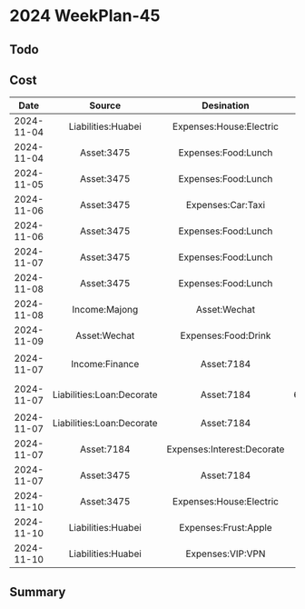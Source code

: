 # 2024 WeekPlan-45

## Todo

## Cost

|    Date    |          Source           |         Desination         |  Decimal | Remark     |
| :--------: | :-----------------------: | :------------------------: | -------: | ---------- |
| 2024-11-04 |    Liabilities:Huabei     |  Expenses:House:Electric   |     5.00 | 实付20     |
| 2024-11-04 |        Asset:3475         |    Expenses:Food:Lunch     |    12.00 |            |
| 2024-11-05 |        Asset:3475         |    Expenses:Food:Lunch     |    12.00 |            |
| 2024-11-06 |        Asset:3475         |     Expenses:Car:Taxi      |    46.81 |            |
| 2024-11-06 |        Asset:3475         |    Expenses:Food:Lunch     |    12.00 |            |
| 2024-11-07 |        Asset:3475         |    Expenses:Food:Lunch     |    12.00 |            |
| 2024-11-08 |        Asset:3475         |    Expenses:Food:Lunch     |    12.00 |            |
| 2024-11-08 |       Income:Majong       |        Asset:Wechat        |      6.0 |            |
| 2024-11-09 |       Asset:Wechat        |    Expenses:Food:Drink     |     3.00 |            |
| 2024-11-07 |      Income:Finance       |         Asset:7184         |    81.84 | 建设日日鑫 |
| 2024-11-07 | Liabilities:Loan:Decorate |         Asset:7184         | 60833.49 | 提前还款   |
| 2024-11-07 | Liabilities:Loan:Decorate |         Asset:7184         |  1338.14 |            |
| 2024-11-07 |        Asset:7184         | Expenses:Interest:Decorate |   200.72 |            |
| 2024-11-07 |        Asset:3475         |         Asset:7184         |   521.42 |            |
| 2024-11-10 |        Asset:3475         |  Expenses:House:Electric   |    27.49 | 实充30     |
| 2024-11-10 |    Liabilities:Huabei     |    Expenses:Frust:Apple    |     16.8 |            |
| 2024-11-10 |    Liabilities:Huabei     |      Expenses:VIP:VPN      |    40.32 |            |

## Summary

